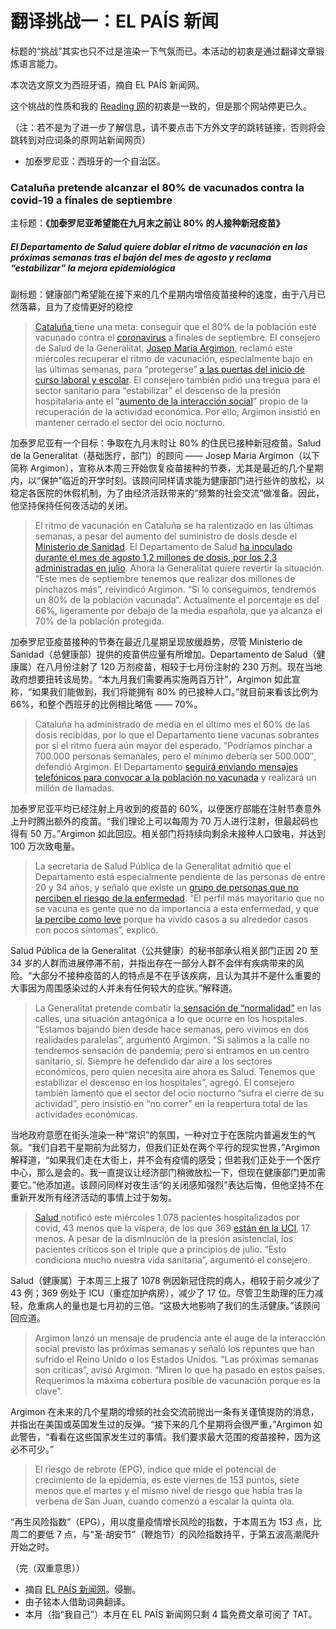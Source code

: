 # 翻译挑战一：EL PAÍS 新闻

标题的“挑战”其实也只不过是渲染一下气氛而已。本活动的初衷是通过翻译文章锻炼语言能力。

本次选文原文为西班牙语，摘自 EL PAÍS 新闻网。

这个挑战的性质和我的 [Reading 网](reading.zminutes.com)的初衷是一致的，但是那个网站停更已久。

（注：若不是为了进一步了解信息，请不要点击下方外文字的跳转链接，否则将会跳转到对应词条的原网站新闻网页）

- 加泰罗尼亚：西班牙的一个自治区。

### Cataluña pretende alcanzar el 80% de vacunados contra la covid-19 a finales de septiembre

主标题：__《加泰罗尼亚希望能在九月末之前让 80% 的人接种新冠疫苗》__

##### El Departamento de Salud quiere doblar el ritmo de vacunación en las próximas semanas tras el bajón del mes de agosto y reclama “estabilizar” la mejora epidemiológica

副标题：健康部门希望能在接下来的几个星期内增倍疫苗接种的速度，由于八月已然落幕，且为了疫情更好的稳控

> [Cataluña ](https://elpais.com/noticias/cataluna/)tiene una meta: conseguir que el 80% de la población esté vacunado contra el [coronavirus](https://elpais.com/sociedad/crisis-del-coronavirus/) a finales de septiembre. El consejero de Salud de la Generalitat, [Josep Maria Argimon](https://elpais.com/noticias/josep-maria-argimon-palla/), reclamó este miércoles recuperar el ritmo de vacunación, especialmente bajo en las últimas semanas, para “protegerse” [a las puertas del inicio de curso laboral y escolar](https://elpais.com/espana/catalunya/2021-08-30/los-alumnos-vacunados-no-haran-cuarentena-en-cataluna.html). El consejero también pidió una tregua para el sector sanitario para “estabilizar” el descenso de la presión hospitalaria ante el “[aumento de la interacción social](https://elpais.com/sociedad/2021-06-28/el-aumento-de-contagios-entre-jovenes-acelera-la-transmision-de-la-covid-en-espana.html)” propio de la recuperación de la actividad económica. Por ello, Argimon insistió en mantener cerrado el sector del ocio nocturno.

加泰罗尼亚有一个目标：争取在九月末时让 80% 的住民已接种新冠疫苗。Salud de la Generalitat（基础医疗，部门）的顾问 —— Josep Maria Argimon（以下简称 Argimon），宣称从本周三开始恢复疫苗接种的节奏，尤其是最近的几个星期内，以“保护”临近的开学时刻。该顾问同样请求能为健康部门进行些许的放松，以稳定各医院的休假机制，为了由经济活跃带来的“频繁的社会交流”做准备。因此，他坚持保持任何夜活动的关闭。

> El ritmo de vacunación en Cataluña se ha ralentizado en las últimas semanas, a pesar del aumento del suministro de dosis desde el [Ministerio de Sanidad](https://elpais.com/noticias/mscbs-ministerio-sanidad-consumo-bienestar-social/). El Departamento de Salud [ha inoculado durante el mes de agosto 1,2 millones de dosis, por los 2,3 administradas en julio](https://elpais.com/espana/catalunya/2021-08-25/el-ritmo-de-vacunacion-cae-hasta-niveles-de-marzo-en-cataluna.html). Ahora la Generalitat quiere revertir la situación. “Este mes de septiembre tenemos que realizar dos millones de pinchazos más”, reivindicó Argimon. “Si lo conseguimos, tendremos un 80% de la población vacunada”. Actualmente el porcentaje es del 66%, ligeramente por debajo de la media española, que ya alcanza el 70% de la población protegida.

加泰罗尼亚疫苗接种的节奏在最近几星期呈现放缓趋势，尽管 Ministerio de Sanidad（总健康部）提供的疫苗供应量有所增加。Departamento de Salud（健康属）在八月份注射了 120 万剂疫苗，相较于七月份注射的 230 万剂。现在当地政府想要扭转该局势。“本九月我们需要再实施两百万针”，Argimon 如此宣称，“如果我们能做到，我们将能拥有 80% 的已接种人口。”就目前来看该比例为 66%，和整个西班牙的比例相比略低 —— 70%。

> Cataluña ha administrado de media en el último mes el 60% de las dosis recibidas, por lo que el Departamento tiene vacunas sobrantes por si el ritmo fuera aún mayor del esperado. “Podríamos pinchar a 700.000 personas semanales, pero el mínimo debería ser 500.000″, defendió Argimon. El Departamento [seguirá enviando mensajes telefónicos para convocar a la población no vacunada](https://elpais.com/espana/catalunya/2021-08-18/salud-impulsa-una-campana-para-potenciar-la-vacunacion-entre-los-catalanes.html) y realizará un millón de llamadas.

加泰罗尼亚平均已经注射上月收到的疫苗的 60%，以便医疗部能在注射节奏意外上升时腾出额外的疫苗。“我们理论上可以每周为 70 万人进行注射，但最起码也得有 50 万。”Argimon 如此回应。相关部门将持续向剩余未接种人口致电，并达到 100 万次致电量。

> La secretaria de Salud Pública de la Generalitat admitió que el Departamento está especialmente pendiente de las personas de entre 20 y 34 años, y señaló que existe un [grupo de personas que no perciben el riesgo de la enfermedad](https://elpais.com/sociedad/2021-08-11/las-autonomias-comienzan-a-buscar-gente-a-la-que-vacunar-contra-la-covid.html). “El perfil más mayoritario que no se vacuna es gente que no da importancia a esta enfermedad, y que [la percibe como leve](https://elpais.com/sociedad/2021-07-15/la-mitad-de-los-espanoles-cree-que-los-jovenes-han-sido-menos-responsables-que-el-resto-durante-la-pandemia.html) porque ha vivido casos a su alrededor casos con pocos síntomas”, explicó.

Salud Pública de la Generalitat（公共健康）的秘书部承认相关部门正因 20 至 34 岁的人群而进展停滞不前，并指出存在一部分人群不会伴有疾病带来的风险。“大部分不接种疫苗的人的特点是不在乎该疾病，且认为其并不是什么重要的大事因为周围感染过的人并未有任何较大的症状。”解释道。

> La Generalitat pretende combatir la[ sensación de “normalidad”](https://elpais.com/economia/2021-09-01/el-sector-turistico-vislumbra-su-nueva-normalidad.html) en las calles, una situación antagónica a lo que ocurre en los hospitales. “Estamos bajando bien desde hace semanas, pero vivimos en dos realidades paralelas”, argumentó Argimon. “Si salimos a la calle no tendremos sensación de pandemia; pero si entramos en un centro sanitario, sí. Siempre he defendido dar aire a los sectores económicos, pero quien necesita aire ahora es Salud. Tenemos que estabilizar el descenso en los hospitales”, agregó. El consejero también lamentó que el sector del ocio nocturno “sufra el cierre de su actividad”, pero insistió en “no correr” en la reapertura total de las actividades económicas.

当地政府意愿在街头渲染一种“常识”的氛围，一种对立于在医院内普遍发生的气氛。“我们自若干星期前为此努力，但我们正处在两个平行的现实世界，”Argimon 解释道，“如果我们走在大街上，并不会有疫情的感受；但若我们正处于一个医疗中心，那么是会的。我一直提议让经济部门稍微放松一下，但现在健康部门更加需要它。”他添加道。该顾问同样对夜生活“的关闭感知强烈”表达后悔，但他坚持不在重新开发所有经济活动的事情上过于匆匆。

> [Salud ](https://elpais.com/noticias/salud/)notificó este miércoles 1.078 pacientes hospitalizados por covid, 43 menos que la víspera, de los que 369 [están en la UCI](https://elpais.com/sociedad/2021-05-08/un-ano-sin-aliento-en-las-uci.html), 17 menos. A pesar de la disminución de la presión asistencial, los pacientes críticos son el triple que a principios de julio. “Esto condiciona mucho nuestra vida sanitaria”, argumentó el consejero.

Salud（健康属）于本周三上报了 1078 例因新冠住院的病人，相较于前夕减少了 43 例；369 例处于 ICU（重症加护病房），减少了 17 位。尽管卫生助理的压力减轻，危重病人的量也是七月初的三倍。“这极大地影响了我们的生活健康。”该顾问回应道。

> Argimon lanzó un mensaje de prudencia ante el auge de la interacción social previsto las próximas semanas y señaló los repuntes que han sufrido el Reino Unido o los Estados Unidos. “Las próximas semanas son críticas”, avisó Argimon. “Miren lo que ha pasado en estos países. Requerimos la máxima cobertura posible de vacunación porque es la clave”.

Argimon 在未来的几个星期的增频的社会交流前抛出一条有关谨慎提防的消息，并指出在美国或英国发生过的反弹。“接下来的几个星期将会很严重，”Argimon 如此警告，“看看在这些国家发生过的事情。我们要求最大范围的疫苗接种，因为这必不可少。”

> El riesgo de rebrote (EPG), índice que mide el potencial de crecimiento de la epidemia, es este viernes de 153 puntos, siete menos que el martes y el mismo nivel de riesgo que había tras la verbena de San Juan, cuando comenzó a escalar la quinta ola.

“再生风险指数”（EPG），用以度量疫情增长风险的指数，于本周五为 153 点，比周二的要低 7 点，与“圣·胡安节”（鞭炮节）的风险指数持平，于第五波高潮爬升开始之时。

（完（双重意思））

- 摘自 [EL PAÍS 新闻网](https://elpais.com/espana/catalunya/2021-09-01/cataluna-pretende-alcanzar-el-80-de-vacunados-contra-la-covid-19-a-finales-de-septiembre.html)。侵删。
- 由子铭本人借助词典翻译。
- 本月（指“我自己”）本月在 EL PAÍS 新闻网只剩 4 篇免费文章可阅了 TAT。